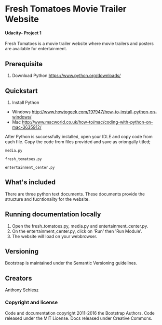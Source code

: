 Fresh Tomatoes Movie Trailer Website
====================================
#### Udacity- Project 1

Fresh Tomatoes is a movie trailer website where movie trailers and posters are available for entertainment.

## Prerequisite
1. Download Python
https://www.python.org/downloads/

## Quickstart

1. Install Python
  * Windows
  http://www.howtogeek.com/197947/how-to-install-python-on-windows/
  * Mac
  http://www.macworld.co.uk/how-to/mac/coding-with-python-on-mac-3635912/

After Python is successfully installed, open your IDLE and copy code from each file.
Copy the code from files provided and save as oriongally titled;

```
media.py

fresh_tomatoes.py

entertainment_center.py
```

## What's included

There are three python text documents. These documents provide the structure and fucntionality for the website.


## Running documentation locally
1. Open the fresh_tomatoes.py, media.py and entertainment_center.py. 
2. On the entertainment_center.py, click on 'Run' then 'Run Module'.
3. The website will load on your webbrowser.

## Versioning

Bootstrap is maintained under the Semantic Versioning guidelines.

## Creators

Anthony Schiesz

### Copyright and license

Code and documentation copyright 2011-2016 the Bootstrap Authors. Code released under the MIT License. Docs released under Creative Commons.
